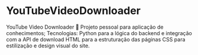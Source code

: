 # YouTubeVideoDownloader
YouTube Video Downloader 🌟 
Projeto pessoal para aplicação de conhecimentos; 
Tecnologias: Python para a lógica do backend e integração com a API de download HTML para a estruturação das páginas CSS para estilização e design visual do site.
